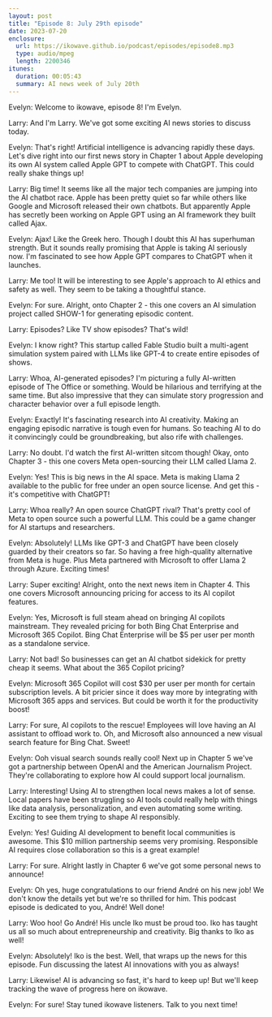 ```yaml
---
layout: post
title: "Episode 8: July 29th episode"
date: 2023-07-20
enclosure:
  url: https://ikowave.github.io/podcast/episodes/episode8.mp3
  type: audio/mpeg
  length: 2200346
itunes:
  duration: 00:05:43
  summary: AI news week of July 20th
---
```

Evelyn: Welcome to ikowave, episode 8! I'm Evelyn.

Larry: And I'm Larry. We've got some exciting AI news stories to discuss today.

Evelyn: That's right! Artificial intelligence is advancing rapidly these days. Let's dive right into our first news story in Chapter 1 about Apple developing its own AI system called Apple GPT to compete with ChatGPT. This could really shake things up!

Larry: Big time! It seems like all the major tech companies are jumping into the AI chatbot race. Apple has been pretty quiet so far while others like Google and Microsoft released their own chatbots. But apparently Apple has secretly been working on Apple GPT using an AI framework they built called Ajax.

Evelyn: Ajax! Like the Greek hero. Though I doubt this AI has superhuman strength. But it sounds really promising that Apple is taking AI seriously now. I'm fascinated to see how Apple GPT compares to ChatGPT when it launches.

Larry: Me too! It will be interesting to see Apple's approach to AI ethics and safety as well. They seem to be taking a thoughtful stance.

Evelyn: For sure. Alright, onto Chapter 2 - this one covers an AI simulation project called SHOW-1 for generating episodic content.

Larry: Episodes? Like TV show episodes? That's wild!

Evelyn: I know right? This startup called Fable Studio built a multi-agent simulation system paired with LLMs like GPT-4 to create entire episodes of shows.

Larry: Whoa, AI-generated episodes? I'm picturing a fully AI-written episode of The Office or something. Would be hilarious and terrifying at the same time. But also impressive that they can simulate story progression and character behavior over a full episode length.

Evelyn: Exactly! It's fascinating research into AI creativity. Making an engaging episodic narrative is tough even for humans. So teaching AI to do it convincingly could be groundbreaking, but also rife with challenges.

Larry: No doubt. I'd watch the first AI-written sitcom though! Okay, onto Chapter 3 - this one covers Meta open-sourcing their LLM called Llama 2.

Evelyn: Yes! This is big news in the AI space. Meta is making Llama 2 available to the public for free under an open source license. And get this - it's competitive with ChatGPT!

Larry: Whoa really? An open source ChatGPT rival? That's pretty cool of Meta to open source such a powerful LLM. This could be a game changer for AI startups and researchers.

Evelyn: Absolutely! LLMs like GPT-3 and ChatGPT have been closely guarded by their creators so far. So having a free high-quality alternative from Meta is huge. Plus Meta partnered with Microsoft to offer Llama 2 through Azure. Exciting times!

Larry: Super exciting! Alright, onto the next news item in Chapter 4. This one covers Microsoft announcing pricing for access to its AI copilot features.

Evelyn: Yes, Microsoft is full steam ahead on bringing AI copilots mainstream. They revealed pricing for both Bing Chat Enterprise and Microsoft 365 Copilot. Bing Chat Enterprise will be $5 per user per month as a standalone service.

Larry: Not bad! So businesses can get an AI chatbot sidekick for pretty cheap it seems. What about the 365 Copilot pricing?

Evelyn: Microsoft 365 Copilot will cost $30 per user per month for certain subscription levels. A bit pricier since it does way more by integrating with Microsoft 365 apps and services. But could be worth it for the productivity boost!

Larry: For sure, AI copilots to the rescue! Employees will love having an AI assistant to offload work to. Oh, and Microsoft also announced a new visual search feature for Bing Chat. Sweet!

Evelyn: Ooh visual search sounds really cool! Next up in Chapter 5 we've got a partnership between OpenAI and the American Journalism Project. They're collaborating to explore how AI could support local journalism.

Larry: Interesting! Using AI to strengthen local news makes a lot of sense. Local papers have been struggling so AI tools could really help with things like data analysis, personalization, and even automating some writing. Exciting to see them trying to shape AI responsibly.

Evelyn: Yes! Guiding AI development to benefit local communities is awesome. This $10 million partnership seems very promising. Responsible AI requires close collaboration so this is a great example!

Larry: For sure. Alright lastly in Chapter 6 we've got some personal news to announce!

Evelyn: Oh yes, huge congratulations to our friend André on his new job! We don't know the details yet but we're so thrilled for him. This podcast episode is dedicated to you, André! Well done!

Larry: Woo hoo! Go André! His uncle Iko must be proud too. Iko has taught us all so much about entrepreneurship and creativity. Big thanks to Iko as well!

Evelyn: Absolutely! Iko is the best. Well, that wraps up the news for this episode. Fun discussing the latest AI innovations with you as always!

Larry: Likewise! AI is advancing so fast, it's hard to keep up! But we'll keep tracking the wave of progress here on ikowave.

Evelyn: For sure! Stay tuned ikowave listeners. Talk to you next time!

